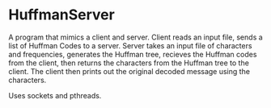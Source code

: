 # HuffmanServer

A program that mimics a client and server. Client reads an input file, sends a list of Huffman Codes to a server. Server takes an input file of characters and frequencies, generates the Huffman tree, recieves the Huffman codes from the client, then returns the characters from the Huffman tree to the client. The client then prints out the original decoded message using the characters.

Uses sockets and pthreads.